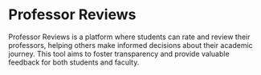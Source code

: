 <h1>Professor Reviews</h1>
Professor Reviews is a platform where students can rate and review their 
professors, helping others make informed decisions about their academic journey. This tool aims to foster transparency and provide valuable feedback for both students and faculty.
